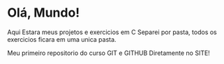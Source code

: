 # Olá, Mundo!
Aqui Estara meus projetos e exercicios em C
Separei por pasta, todos os exercicios ficara em uma unica pasta.

 Meu primeiro repositorio do curso GIT e GITHUB
Diretamente no SITE!
